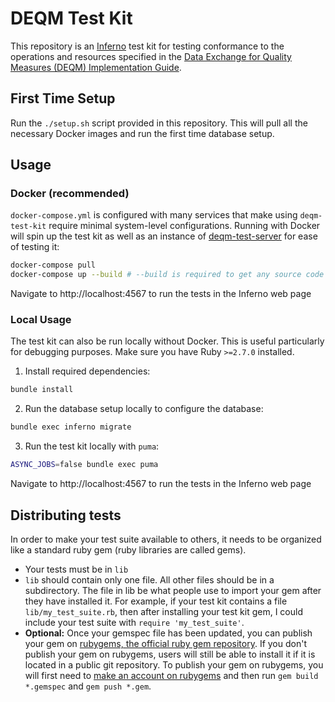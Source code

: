# DEQM Test Kit

This repository is an [Inferno](https://github.com/inferno-community/inferno-core) test kit
for testing conformance to the operations and resources specified in the 
[Data Exchange for Quality Measures (DEQM) Implementation Guide](http://hl7.org/fhir/us/davinci-deqm/).

## First Time Setup

Run the `./setup.sh` script provided in this repository. This will pull all the necessary Docker images and
run the first time database setup.

## Usage

### Docker (recommended)

`docker-compose.yml` is configured with many services that make using `deqm-test-kit` require minimal system-level configurations. Running with Docker will
spin up the test kit as well as an instance of [deqm-test-server](https://github.com/projecttacoma/deqm-test-server/) for ease of testing it:

``` bash
docker-compose pull
docker-compose up --build # --build is required to get any source code changes from the lib/ directory
```

Navigate to http://localhost:4567 to run the tests in the Inferno web page

### Local Usage

The test kit can also be run locally without Docker. This is useful particularly for debugging purposes.
Make sure you have Ruby `>=2.7.0` installed.

1. Install required dependencies:

``` bash
bundle install
```

2. Run the database setup locally to configure the database:

``` bash
bundle exec inferno migrate
```

3. Run the test kit locally with `puma`:

``` bash
ASYNC_JOBS=false bundle exec puma
```

Navigate to http://localhost:4567 to run the tests in the Inferno web page

## Distributing tests

In order to make your test suite available to others, it needs to be organized
like a standard ruby gem (ruby libraries are called gems).

- Your tests must be in `lib`
- `lib` should contain only one file. All other files should be in a
  subdirectory. The file in lib be what people use to import your gem after they
  have installed it. For example, if your test kit contains a file
  `lib/my_test_suite.rb`, then after installing your test kit gem, I could
  include your test suite with `require 'my_test_suite'`.
- **Optional:** Once your gemspec file has been updated, you can publish your
  gem on [rubygems, the official ruby gem repository](https://rubygems.org/). If
  you don't publish your gem on rubygems, users will still be able to install it
  if it is located in a public git repository. To publish your gem on rubygems,
  you will first need to [make an account on
  rubygems](https://guides.rubygems.org/publishing/#publishing-to-rubygemsorg)
  and then run `gem build *.gemspec` and `gem push *.gem`.

